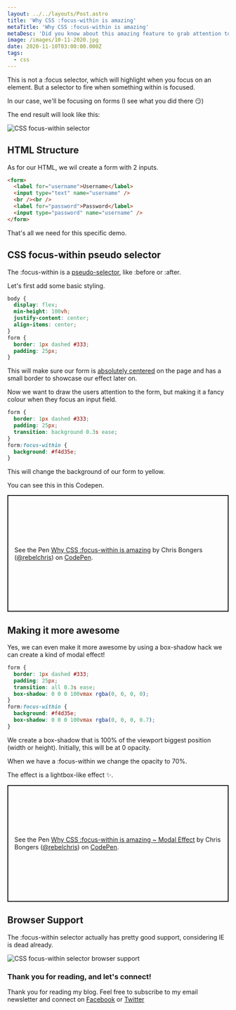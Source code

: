 ```yaml
---
layout: ../../layouts/Post.astro
title: 'Why CSS :focus-within is amazing'
metaTitle: 'Why CSS :focus-within is amazing'
metaDesc: 'Did you know about this amazing feature to grab attention to elements?'
image: /images/10-11-2020.jpg
date: 2020-11-10T03:00:00.000Z
tags:
  - css
---
```


This is not a :focus selector, which will highlight when you focus on an element.
But a selector to fire when something within is focused.

In our case, we'll be focusing on forms (I see what you did there 😏)

The end result will look like this:

![CSS focus-within selector](https://cdn.hashnode.com/res/hashnode/image/upload/v1604594756589/SX71OB4Nt.gif)

## HTML Structure

As for our HTML, we wil create a form with 2 inputs.

```html
<form>
  <label for="username">Username</label>
  <input type="text" name="username" />
  <br /><br />
  <label for="password">Password</label>
  <input type="password" name="username" />
</form>
```

That's all we need for this specific demo.

## CSS focus-within pseudo selector

The :focus-within is a [pseudo-selector](https://daily-dev-tips.com/posts/css-pseudo-elements/), like :before or :after.

Let's first add some basic styling.

```css
body {
  display: flex;
  min-height: 100vh;
  justify-content: center;
  align-items: center;
}
form {
  border: 1px dashed #333;
  padding: 25px;
}
```

This will make sure our form is [absolutely centered](https://daily-dev-tips.com/posts/css-flexbox-most-easy-center-vertical-and-horizontal/) on the page and has a small border to showcase our effect later on.

Now we want to draw the users attention to the form, but making it a fancy colour when they focus an input field.

```css
form {
  border: 1px dashed #333;
  padding: 25px;
  transition: background 0.3s ease;
}
form:focus-within {
  background: #f4d35e;
}
```

This will change the background of our form to yellow.

You can see this in this Codepen.

<p class="codepen" data-height="265" data-theme-id="dark" data-default-tab="css,result" data-user="rebelchris" data-slug-hash="GRqBXxY" style="height: 265px; box-sizing: border-box; display: flex; align-items: center; justify-content: center; border: 2px solid; margin: 1em 0; padding: 1em;" data-pen-title="Why CSS :focus-within is amazing">
  <span>See the Pen <a href="https://codepen.io/rebelchris/pen/GRqBXxY">
  Why CSS :focus-within is amazing</a> by Chris Bongers (<a href="https://codepen.io/rebelchris">@rebelchris</a>)
  on <a href="https://codepen.io">CodePen</a>.</span>
</p>
<script async src="https://static.codepen.io/assets/embed/ei.js"></script>

## Making it more awesome

Yes, we can even make it more awesome by using a box-shadow hack we can create a kind of modal effect!

```css
form {
  border: 1px dashed #333;
  padding: 25px;
  transition: all 0.3s ease;
  box-shadow: 0 0 0 100vmax rgba(0, 0, 0, 0);
}
form:focus-within {
  background: #f4d35e;
  box-shadow: 0 0 0 100vmax rgba(0, 0, 0, 0.7);
}
```

We create a box-shadow that is 100% of the viewport biggest position (width or height). Initially, this will be at 0 opacity.

When we have a :focus-within we change the opacity to 70%.

The effect is a lightbox-like effect ✨.

<p class="codepen" data-height="265" data-theme-id="dark" data-default-tab="css,result" data-user="rebelchris" data-slug-hash="NWrBLjm" style="height: 265px; box-sizing: border-box; display: flex; align-items: center; justify-content: center; border: 2px solid; margin: 1em 0; padding: 1em;" data-pen-title="Why CSS :focus-within is amazing ~ Modal Effect">
  <span>See the Pen <a href="https://codepen.io/rebelchris/pen/NWrBLjm">
  Why CSS :focus-within is amazing ~ Modal Effect</a> by Chris Bongers (<a href="https://codepen.io/rebelchris">@rebelchris</a>)
  on <a href="https://codepen.io">CodePen</a>.</span>
</p>
<script async src="https://static.codepen.io/assets/embed/ei.js"></script>

## Browser Support

The :focus-within selector actually has pretty good support, considering IE is dead already.

![CSS focus-within selector browser support](https://caniuse.bitsofco.de/image/css-focus-within.png)

### Thank you for reading, and let's connect!

Thank you for reading my blog. Feel free to subscribe to my email newsletter and connect on [Facebook](https://www.facebook.com/DailyDevTipsBlog) or [Twitter](https://twitter.com/DailyDevTips1)
